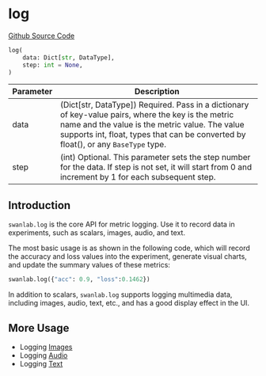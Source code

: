 # log

[Github Source Code](https://github.com/SwanHubX/SwanLab/blob/main/swanlab/data/sdk.py)

```python
log(
    data: Dict[str, DataType],
    step: int = None,
)
```

| Parameter | Description |
|-----------|-------------|
| data      | (Dict[str, DataType]) Required. Pass in a dictionary of key-value pairs, where the key is the metric name and the value is the metric value. The value supports int, float, types that can be converted by float(), or any `BaseType` type. |
| step      | (int) Optional. This parameter sets the step number for the data. If step is not set, it will start from 0 and increment by 1 for each subsequent step. |

## Introduction

`swanlab.log` is the core API for metric logging. Use it to record data in experiments, such as scalars, images, audio, and text.

The most basic usage is as shown in the following code, which will record the accuracy and loss values into the experiment, generate visual charts, and update the summary values of these metrics:

```python
swanlab.log({"acc": 0.9, "loss":0.1462})
```

In addition to scalars, `swanlab.log` supports logging multimedia data, including images, audio, text, etc., and has a good display effect in the UI.

## More Usage

- Logging [Images](/en/api/py-Image.md)
- Logging [Audio](/en/api/py-Audio.md)
- Logging [Text](/en/api/py-Text.md)
